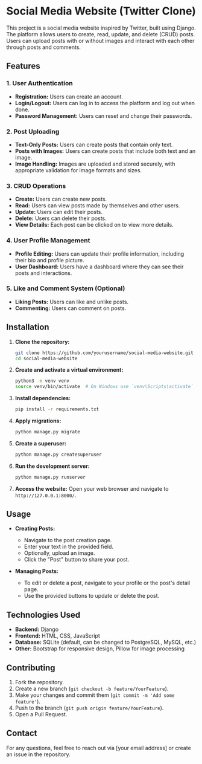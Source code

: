 # Social Media Website (Twitter Clone)

This project is a social media website inspired by Twitter, built using Django. The platform allows users to create, read, update, and delete (CRUD) posts. Users can upload posts with or without images and interact with each other through posts and comments.

## Features

### 1. User Authentication
- **Registration:** Users can create an account.
- **Login/Logout:** Users can log in to access the platform and log out when done.
- **Password Management:** Users can reset and change their passwords.

### 2. Post Uploading
- **Text-Only Posts:** Users can create posts that contain only text.
- **Posts with Images:** Users can create posts that include both text and an image.
- **Image Handling:** Images are uploaded and stored securely, with appropriate validation for image formats and sizes.

### 3. CRUD Operations
- **Create:** Users can create new posts.
- **Read:** Users can view posts made by themselves and other users.
- **Update:** Users can edit their posts.
- **Delete:** Users can delete their posts.
- **View Details:** Each post can be clicked on to view more details.

### 4. User Profile Management
- **Profile Editing:** Users can update their profile information, including their bio and profile picture.
- **User Dashboard:** Users have a dashboard where they can see their posts and interactions.

### 5. Like and Comment System (Optional)
- **Liking Posts:** Users can like and unlike posts.
- **Commenting:** Users can comment on posts.

## Installation

1. **Clone the repository:**
   ```bash
   git clone https://github.com/yourusername/social-media-website.git
   cd social-media-website
   ```

2. **Create and activate a virtual environment:**
   ```bash
   python3 -m venv venv
   source venv/bin/activate  # On Windows use `venv\Scripts\activate`
   ```

3. **Install dependencies:**
   ```bash
   pip install -r requirements.txt
   ```

4. **Apply migrations:**
   ```bash
   python manage.py migrate
   ```

5. **Create a superuser:**
   ```bash
   python manage.py createsuperuser
   ```

6. **Run the development server:**
   ```bash
   python manage.py runserver
   ```

7. **Access the website:**
   Open your web browser and navigate to `http://127.0.0.1:8000/`.

## Usage

- **Creating Posts:**
  - Navigate to the post creation page.
  - Enter your text in the provided field.
  - Optionally, upload an image.
  - Click the "Post" button to share your post.

- **Managing Posts:**
  - To edit or delete a post, navigate to your profile or the post's detail page.
  - Use the provided buttons to update or delete the post.

## Technologies Used

- **Backend:** Django
- **Frontend:** HTML, CSS, JavaScript
- **Database:** SQLite (default, can be changed to PostgreSQL, MySQL, etc.)
- **Other:** Bootstrap for responsive design, Pillow for image processing

## Contributing

1. Fork the repository.
2. Create a new branch (`git checkout -b feature/YourFeature`).
3. Make your changes and commit them (`git commit -m 'Add some feature'`).
4. Push to the branch (`git push origin feature/YourFeature`).
5. Open a Pull Request.

## Contact

For any questions, feel free to reach out via [your email address] or create an issue in the repository.

